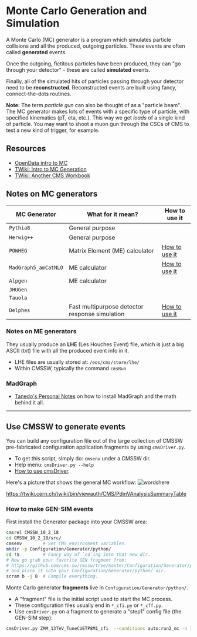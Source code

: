 # Monte Carlo Generation and Simulation

A Monte Carlo (MC) generator is a program which simulates particle collisions and all the produced, outgoing particles.
These events are often called **generated** events.

Once the outgoing, fictitous particles have been produced,
they can "go through your detector" -
these are called **simulated** events.

Finally, all of the simulated hits of particles passing through your detector need to be **reconstructed**.
Reconstructed events are built using fancy, connect-the-dots routines.

**Note:**
The term *particle gun* can also be thought of as a "particle beam".
The MC generator makes lots of events with a specific type of particle,
with specified kinematics (pT, eta, etc.).
This way we get *loads* of a single kind of particle.
You may want to shoot a muon gun through the CSCs of CMS
to test a new kind of trigger, for example.

## Resources

- [OpenData intro to MC](http://opendata.cern.ch/docs/cms-mc-production-overview)
- [TWiki: Intro to MC Generation](https://twiki.cern.ch/twiki/bin/view/CMSPublic/WorkBookGenIntro)
- [TWiki: Another CMS Workbook](https://twiki.cern.ch/twiki/bin/view/CMSPublic/WorkBookGeneration)

## Notes on MC generators

| MC Generator | What for it mean? | How to use it |
| ------------ | ----------------- | --- |
| `Pythia8` | General purpose | |
| `Herwig++` | General purpose | |
| `POWHEG` | Matrix Element (ME) calculator| [How to use it](https://twiki.cern.ch/twiki/bin/viewauth/CMS/PowhegBOXPrecompiled#How_to_Run_a_POWHEG_gridpack_and) |
| `MadGraph5_amCatNLO` | ME calculator | [How to use it](https://twiki.cern.ch/twiki/bin/view/CMS/QuickGuideMadGraph5aMCatNLO) |
| `Alpgen` | ME calculator | |
| `JHUGen` | | |
| `Tauola` | | |
| `Delphes` | Fast multipurpose detector response simulation | [How to use it](https://cp3.irmp.ucl.ac.be/projects/delphes/wiki)| 

### Notes on ME generators

They usually produce an **LHE** (Les Houches Event) file,
which is just a big ASCII (txt) file with all the produced event info in it.

- LHE files are usually stored at: `/eos/cms/store/lhe/`
- Within CMSSW, typically the command `cmsRun`

### MadGraph

- [Tanedo's Personal Notes](https://www.physics.uci.edu/~tanedo/files/notes/ColliderMadgraph.pdf)
on how to install MadGraph and the math behind it all.

---

## Use CMSSW to generate events

You can build any configuration file out of the large collection of CMSSW pre-fabricated configuration application fragments by using `cmsDriver.py`.

- To get this script, simply do: `cmsenv` under a CMSSW dir.
- Help menu: `cmsDriver.py --help`
- [How to use cmsDriver](https://twiki.cern.ch/twiki/bin/view/CMSPublic/SWGuideCmsDriver).

Here's a picture that shows the general MC workflow:
![wordshere](https://twiki.cern.ch/twiki/pub/CMS/PdmVAnalysisSummaryTable/AnalysisSummaryTable_20200609.png)

https://twiki.cern.ch/twiki/bin/viewauth/CMS/PdmVAnalysisSummaryTable

### How to make GEN-SIM events

First install the Generator package into your CMSSW area:

```bash
cmsrel CMSSW_10_2_18
cd CMSSW_10_2_18/src/
cmsenv        # Set CMS environment variables.
mkdir -p Configuration/Generator/python/
cd !$         # Fancy way of `cd`ing into that new dir.
# Now go grab your favorite GEN fragment from:
# https://github.com/cms-sw/cmssw/tree/master/Configuration/Generator/python
# and place it into your Configuration/Generator/python/ dir.
scram b -j 8  # Compile everything.
```

Monte Carlo generator **fragments** live in `Configuration/Generator/python/`.

- A "fragment" file is the initial script used to start the MC process.
- These configuration files usually end in `*_cfi.py` or `*_cff.py`.
- Use `cmsDriver.py` on a fragment to generate a "step1" config file (the GEN-SIM step):

```bash
cmsDriver.py ZMM_13TeV_TuneCUETP8M1_cfi  --conditions auto:run2_mc -n 10 --era Run2_2018 --eventcontent RAWSIM --step GEN,SIM --datatier GEN-SIM --beamspot Realistic25ns13TeVEarly2018Collision --no-exec
```
